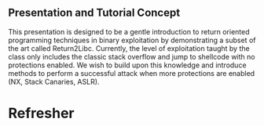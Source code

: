 Presentation and Tutorial Concept
---------------------------------

This presentation is designed to be a gentle introduction to return oriented
programming techniques in binary exploitation by demonstrating a subset of the
art called Return2Libc. Currently, the level of exploitation taught by the class
only includes the classic stack overflow and jump to shellcode with no
protections enabled. We wish to build upon this knowledge and introduce methods
to perform a successful attack when more protections are enabled (NX, Stack
Canaries, ASLR).

# Refresher


